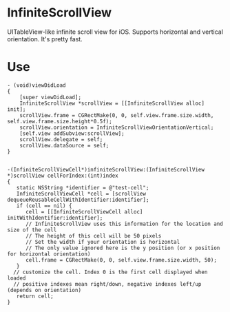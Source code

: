 InfiniteScrollView
==================

UITableView-like infinite scroll view for iOS. Supports horizontal and vertical orientation. It's pretty fast.

Use
===

    - (void)viewDidLoad
    {
        [super viewDidLoad];
        InfiniteScrollView *scrollView = [[InfiniteScrollView alloc] init];
        scrollView.frame = CGRectMake(0, 0, self.view.frame.size.width, self.view.frame.size.height*0.5f);
        scrollView.orientation = InfiniteScrollViewOrientationVertical;
        [self.view addSubview:scrollView];
        scrollView.delegate = self;
        scrollView.dataSource = self;
    }


    -(InfiniteScrollViewCell*)infiniteScrollView:(InfiniteScrollView *)scrollView cellForIndex:(int)index
    {
       static NSString *identifier = @"test-cell";
       InfiniteScrollViewCell *cell = [scrollView dequeueReusableCellWithIdentifier:identifier];
       if (cell == nil) {
          cell = [[InfiniteScrollViewCell alloc] initWithIdentifier:identifier];
          // InfiniteScrollView uses this information for the location and size of the cell
          // The height of this cell will be 50 pixels
          // Set the width if your orientation is horizontal
          // The only value ignored here is the y position (or x position for horizontal orientation)
          cell.frame = CGRectMake(0, 0, self.view.frame.size.width, 50);
       }
      // customize the cell. Index 0 is the first cell displayed when loaded
      // positive indexes mean right/down, negative indexes left/up (depends on orientation)
       return cell;
    }
